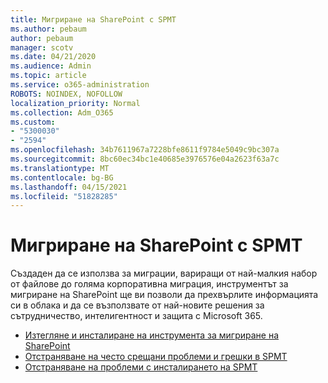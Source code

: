 ```yaml
---
title: Мигриране на SharePoint с SPMT
ms.author: pebaum
author: pebaum
manager: scotv
ms.date: 04/21/2020
ms.audience: Admin
ms.topic: article
ms.service: o365-administration
ROBOTS: NOINDEX, NOFOLLOW
localization_priority: Normal
ms.collection: Adm_O365
ms.custom:
- "5300030"
- "2594"
ms.openlocfilehash: 34b7611967a7228bfe8611f9784e5049c9bc307a
ms.sourcegitcommit: 8bc60ec34bc1e40685e3976576e04a2623f63a7c
ms.translationtype: MT
ms.contentlocale: bg-BG
ms.lasthandoff: 04/15/2021
ms.locfileid: "51828285"
---
```

# <a name="sharepoint-migration-with-spmt"></a>Мигриране на SharePoint с SPMT

Създаден да се използва за миграции, вариращи от най-малкия набор от файлове до голяма корпоративна миграция, инструментът за мигриране на SharePoint ще ви позволи да прехвърлите информацията си в облака и да се възползвате от най-новите решения за сътрудничество, интелигентност и защита с Microsoft 365.

- [Изтегляне и инсталиране на инструмента за мигриране на SharePoint](https://docs.microsoft.com/sharepointmigration/introducing-the-sharepoint-migration-tool)
- [Отстраняване на често срещани проблеми и грешки в SPMT](https://docs.microsoft.com/sharepointmigration/troubleshooting-common-spmt-issues)
- [Отстраняване на проблеми с инсталирането на SPMT](https://docs.microsoft.com/sharepointmigration/spmt-install-issues#troubleshooting-spmt-installation-issues)
